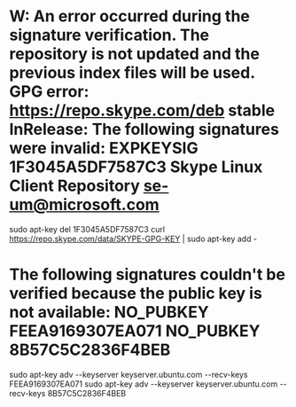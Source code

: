 # W: An error occurred during the signature verification. The repository is not updated and the previous index files will be used. GPG error: https://repo.skype.com/deb stable InRelease: The following signatures were invalid: EXPKEYSIG 1F3045A5DF7587C3 Skype Linux Client Repository <se-um@microsoft.com>

sudo apt-key del 1F3045A5DF7587C3
curl https://repo.skype.com/data/SKYPE-GPG-KEY | sudo apt-key add -


#  The following signatures couldn't be verified because the public key is not available: NO_PUBKEY FEEA9169307EA071 NO_PUBKEY 8B57C5C2836F4BEB
sudo apt-key adv --keyserver keyserver.ubuntu.com --recv-keys FEEA9169307EA071
sudo apt-key adv --keyserver keyserver.ubuntu.com --recv-keys 8B57C5C2836F4BEB
